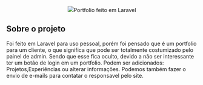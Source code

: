 <p align="center"><img src="https://seeklogo.com/images/L/laravel-logo-9B01588B1F-seeklogo.com.png">Portfolio feito em Laravel</p>


## Sobre o projeto
Foi feito em Laravel para uso pessoal, porém foi pensado que é um portfolio para um cliente, o que significa que pode ser totalmente costumizado pelo painel de admin.
Sendo que esse fica oculto, devido a não ser interessante ter um botão de login em um portfolio.
Podem ser adicionados: Projetos,Experiências ou alterar informações.
Podemos também fazer o envio de e-mails para contatar o responsavel pelo site.

